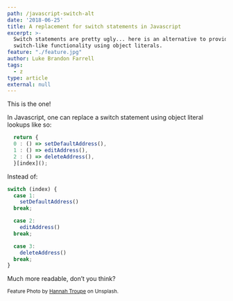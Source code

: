 ```yaml
---
path: /javascript-switch-alt
date: '2018-06-25'
title: A replacement for switch statements in Javascript
excerpt: >-
  Switch statements are pretty ugly... here is an alternative to provide
  switch-like functionality using object literals.
feature: "./feature.jpg"
author: Luke Brandon Farrell
tags:
  - z
type: article
external: null  
---
```


This is the one!

In Javascript, one can replace a switch statement using object literal lookups like so:

```javascript
  return {
  0 : () => setDefaultAddress(),
  1 : () => editAddress(),
  2 : () => deleteAddress(),
  }[index]();
```
Instead of:


```javascript
switch (index) {
  case 1:
    setDefaultAddress()  
  break;

  case 2:
    editAddress()      
  break;

  case 3:
    deleteAddress()    
  break;
}
```

Much more readable, don’t you think?


<small>Feature Photo by [Hannah Troupe](https://unsplash.com/@htroupe) on Unsplash.</small>
